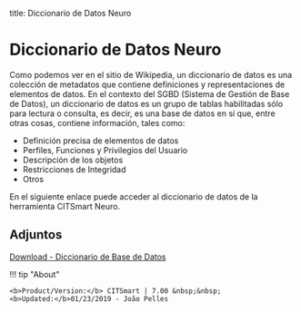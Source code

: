 title: Diccionario de Datos Neuro

# Diccionario de Datos Neuro

Como podemos ver en el sitio de Wikipedia, un diccionario de datos es una colección de metadatos que contiene definiciones y representaciones de elementos de datos. En el contexto del SGBD (Sistema de Gestión de Base de Datos), un diccionario de datos es un grupo de tablas habilitadas sólo para lectura o consulta, es decir, es una base de datos en sí que, entre otras cosas, contiene información, tales como:

- Definición precisa de elementos de datos
- Perfiles, Funciones y Privilegios del Usuario
- Descripción de los objetos
- Restricciones de Integridad
- Otros

En el siguiente enlace puede acceder al diccionario de datos de la herramienta CITSmart Neuro.

## Adjuntos

[Download - Diccionario de Base de Datos][1]

[1]:/en-us/neuro/images/database-dictionary.rtf  

!!! tip "About"

    <b>Product/Version:</b> CITSmart | 7.00 &nbsp;&nbsp;
    <b>Updated:</b>01/23/2019 - João Pelles  
